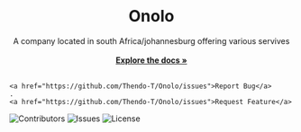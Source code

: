 <br/>
  <h1 align="center">Onolo</h1>

  <p align="center">
  A company located in south Africa/johannesburg offering various servives
    <br/>
    <br/>
    <a href="https://github.com/Thendo-T/Onolo/"><strong>Explore the docs »</strong></a>
    <br/>
    <br/>
  
    <a href="https://github.com/Thendo-T/Onolo/issues">Report Bug</a>
    .
    <a href="https://github.com/Thendo-T/Onolo/issues">Request Feature</a>
  </p>
</p>

![Contributors](https://img.shields.io/github/contributors/Thendo-T/Onolo?color=dark-green) ![Issues](https://img.shields.io/github/issues/Thendo-T/Onolo) ![License](https://img.shields.io/github/license/Thendo-T/Onolo) 


